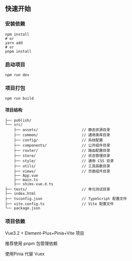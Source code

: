 ## 快速开始

### 安装依赖

```
npm install
# or
yarn add
# or
pnpm install
```

### 启动项目

```
npm run dev
```

### 项目打包

```
npm run build
```

#### 项目结构

```
├── publish/
└── src/
    ├── assets/                    // 静态资源目录
    ├── common/                    // 通用类库目录
    ├── config/                    // 系统配置
    ├── components/                // 公共组件目录
    ├── router/                    // 路由配置目录
    ├── store/                     // 状态管理目录
    ├── style/                     // 通用 CSS 目录
    ├── utils/                     // 工具函数目录
    ├── views/                     // 页面组件目录
    ├── App.vue
    ├── main.ts
    ├── shims-vue.d.ts
├── tests/                         // 单元测试目录
├── index.html
├── tsconfig.json                  // TypeScript 配置文件
├── vite.config.ts                 // Vite 配置文件
└── package.json
```

### 项目依赖

Vue3.2 + Element-Plus+Pinia+Vite 项目

推荐使用 pnpm 包管理依赖

使用Pinia 代替 Vuex

